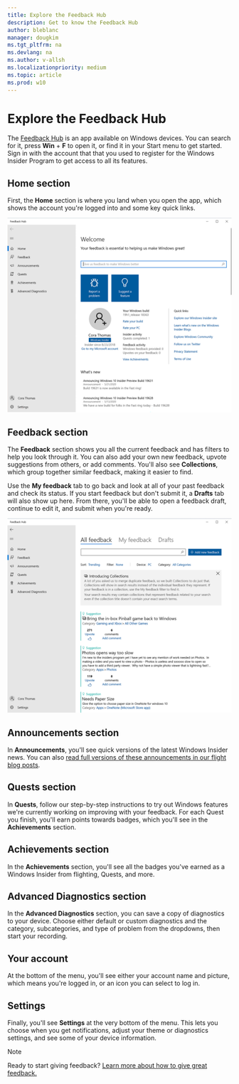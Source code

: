 ```yaml
---
title: Explore the Feedback Hub
description: Get to know the Feedback Hub
author: bleblanc
manager: dougkim
ms.tgt_pltfrm: na
ms.devlang: na
ms.author: v-allsh
ms.localizationpriority: medium
ms.topic: article
ms.prod: w10
---
```

# Explore the Feedback Hub 

The [Feedback Hub](https://aka.ms/WIPFeedbackHub) is an app available on Windows devices. You can search for it, press **Win** + **F** to open it, or find it in your Start menu to get started. Sign in with the account that that you used to register for the Windows Insider Program to get access to all its features.

## Home section

First, the **Home** section is where you land when you open the app, which shows the account you're logged into and some key quick links. 

![The Home section of the Feedback Hub.](images/FBH-home.jpg)

## Feedback section

The **Feedback** section shows you all the current feedback and has filters to help you look through it. You can also add your own new feedback, upvote suggestions from others, or add comments. You'll also see **Collections**, which group together similar feedback, making it easier to find.

Use the **My feedback** tab to go back and look at all of your past feedback and check its status. If you start feedback but don't submit it, a **Drafts** tab will also show up here. From there, you'll be able to open a feedback draft, continue to edit it, and submit when you're ready.

![The Feedback section of the Feedback Hub.](images/FBH-feedback.jpg)

## Announcements section

In **Announcements**, you'll see quick versions of the latest Windows Insider news. You can also [read full versions of these announcements in our flight blog posts](https://blogs.windows.com/windows-insider/). 

## Quests section

In **Quests**, follow our step-by-step instructions to try out Windows features we're currently working on improving with your feedback. For each Quest you finish, you'll earn points towards badges, which you'll see in the **Achievements** section. 

## Achievements section

In the **Achievements** section, you'll see all the badges you've earned as a Windows Insider from flighting, Quests, and more.

## Advanced Diagnostics section

In the **Advanced Diagnostics** section, you can save a copy of diagnostics to your device. Choose either default or custom diagnostics and the category, subcategories, and type of problem from the dropdowns, then start your recording.

## Your account

At the bottom of the menu, you'll see either your account name and picture, which means you're logged in, or an icon you can select to log in.

## Settings

Finally, you'll see **Settings** at the very bottom of the menu. This lets you choose when you get notifications, adjust your theme or diagnostics settings, and see some of your device information. 

> [!NOTE] 
> Ready to start giving feedback? [Learn more about how to give great feedback.](../feedback.md)
